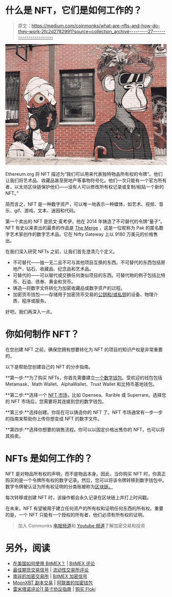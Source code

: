 # 什么是 NFT，它们是如何工作的？

> 原文：<https://medium.com/coinmonks/what-are-nfts-and-how-do-they-work-2fc2d2782991?source=collection_archive---------27----------------------->

![](img/7951cbeb34e327b5394183dec4e1b998.png)

Ethereum.org 将 NFT 描述为“我们可以用来代表独特物品所有权的令牌”。他们让我们将艺术品、收藏品甚至房地产等事物符号化。他们一次只能有一个官方所有者，以太坊区块链保护他们——没有人可以修改所有权记录或复制/粘贴一个新的 NFT。”

简而言之，NFT 是一种数字资产，可以唯一地表示一种媒体，如艺术、视频、音乐、gif、游戏、文本、迷因和代码。

第一个卖出的 NFT 是凯文·麦考伊，他在 2014 年铸造了不可替代的令牌“量子”。NFT 有史以来卖出的最贵的作品是 [The Merge](https://niftygateway.com/collections/pakmerge) ，这是一位昵称为 Pak 的匿名数字艺术家创作的数字艺术品。它在 Nifty Gateway 上以 9180 万美元的价格售出。

在我们深入研究 NFTs 之前，让我们首先澄清几个定义。

*   不可替代——独一无二且不可与其他项目互换的东西。不可替代的东西包括房地产、钻石、收藏品、纪念品和艺术品。
*   可替代的——可以替代或交换任何类似项目的东西。可替代物的例子包括比特币、石油、债券、黄金和货币。
*   铸造—将数字文件转化为加密收藏品或数字资产的过程。
*   加密货币钱包——存储用于加密货币交易的[公钥和/或私钥](https://www.gemini.com/cryptopedia/public-private-keys-cryptography#section-what-is-public-key-cryptography)的设备、物理介质、程序或服务。

好吧，我们再深入一点。

# 你如何制作 NFT？

在您创建 NFT 之前，确保您拥有想要转化为 NFT 的项目的知识产权是非常重要的。

以下是帮助您创建自己的 NFT 的分步指南。

**第一步:**为了购买 NFTs，你首先需要建立[一个数字钱包](https://www.coinbase.com/learn/tips-and-tutorials/how-to-set-up-a-crypto-wallet)。受欢迎的钱包包括 Metamask、Math Wallet、AlphaWallet、Trust Wallet 和比特币基地钱包。

**第二步:**选择一个 [NFT 市场](https://www.creativebloq.com/features/nft-marketplaces)，比如 Opensea、Rarible 或 Superrare。选择您的 NFT 市场后，您需要将其连接到您的数字钱包。

**第三步:**选择创建。你现在可以铸造你的 NFT 了。NFT 市场通常有一步一步的指南来帮助你上传你想变成 NFT 的数字文件。

**第四步:**选择你想要的销售流程。你可以以固定价格出售你的 NFT，也可以将其拍卖。

# NFTs 是如何工作的？

NFT 是对物品所有权的声明，而不是物品本身。因此，当你购买 NFT 时，你真正购买的是一个令牌所有权的数字记录。然后，您可以将该令牌转移到数字钱包中。数字令牌被认证为所有权证明的分类账被称为[区块链。](https://www.ibm.com/za-en/topics/what-is-blockchain)

每次转移或创建 NFT 时，该操作都会永久记录在区块链上并打上时间戳。

在未来，NFT 有望被用于建立任何资产的所有权和证明任何东西的所有权。重要的是，一个 NFT 只能有一个授权的所有者，他们必须有所有权的证明。

> 加入 Coinmonks [电报频道](https://t.me/coincodecap)和 [Youtube 频道](https://www.youtube.com/c/coinmonks/videos)了解加密交易和投资

# 另外，阅读

*   [在美国如何使用 BitMEX？](https://coincodecap.com/use-bitmex-in-usa) | [BitMEX 评论](https://coincodecap.com/bitmex-review)
*   [最佳期货交易信号](https://coincodecap.com/futures-trading-signals) | [流动性交易所评论](https://coincodecap.com/liquid-exchange-review)
*   [南非的加密交易所](https://coincodecap.com/crypto-exchanges-in-south-africa) | [BitMEX 加密信号](https://coincodecap.com/bitmex-crypto-signals)
*   [MoonXBT 副本交易](https://coincodecap.com/moonxbt-copy-trading) | [阿联酋的加密钱包](https://coincodecap.com/crypto-wallets-in-uae)
*   [雷米塔诺评论](https://coincodecap.com/remitano-review)|[1 英寸协议指南](https://coincodecap.com/1inch) | [购买 Floki](https://coincodecap.com/buy-floki-inu-token)